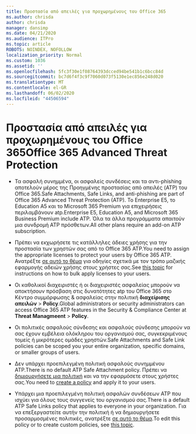 ```yaml
---
title: Προστασία από απειλές για προχωρημένους του Office 365
ms.author: chrisda
author: chrisda
manager: dansimp
ms.date: 04/21/2020
ms.audience: ITPro
ms.topic: article
ROBOTS: NOINDEX, NOFOLLOW
localization_priority: Normal
ms.custom: 1036
ms.assetid: ''
ms.openlocfilehash: 5fc3f30e1f08764393dcced94be541b1c6bcc84d
ms.sourcegitcommit: bc7d6f4f3c9f7060d073f5130e1ec856e248d020
ms.translationtype: MT
ms.contentlocale: el-GR
ms.lasthandoff: 06/02/2020
ms.locfileid: "44506594"
---
```

# <a name="office-365-advanced-threat-protection"></a><span data-ttu-id="339f1-102">Προστασία από απειλές για προχωρημένους του Office 365</span><span class="sxs-lookup"><span data-stu-id="339f1-102">Office 365 Advanced Threat Protection</span></span>

- <span data-ttu-id="339f1-103">Τα ασφαλή συνημμένα, οι ασφαλείς συνδέσεις και τα αντι-phishing αποτελούν μέρος της Προηγμένης προστασίας από απειλές (ATP) του Office 365.</span><span class="sxs-lookup"><span data-stu-id="339f1-103">Safe Attachments, Safe Links, and anti-phishing are part of Office 365 Advanced Threat Protection (ATP).</span></span> <span data-ttu-id="339f1-104">Το Enterprise E5, το Education A5 και το Microsoft 365 Premium για επιχειρήσεις περιλαμβάνουν atp.</span><span class="sxs-lookup"><span data-stu-id="339f1-104">Enterprise E5, Education A5, and Microsoft 365 Business Premium include ATP.</span></span> <span data-ttu-id="339f1-105">Όλα τα άλλα προγράμματα απαιτούν μια συνδρομή ATP πρόσθετων.</span><span class="sxs-lookup"><span data-stu-id="339f1-105">All other plans require an add-on ATP subscription.</span></span>

- <span data-ttu-id="339f1-106">Πρέπει να εκχωρήσετε τις κατάλληλες άδειες χρήσης για την προστασία των χρηστών σας από το Office 365 ATP.</span><span class="sxs-lookup"><span data-stu-id="339f1-106">You need to assign the appropriate licenses to protect your users by Office 365 ATP.</span></span> <span data-ttu-id="339f1-107">Ανατρέξτε [σε αυτό το θέμα](https://docs.microsoft.com/microsoft-365/admin/add-users/add-users) για οδηγίες σχετικά με τον τρόπο μαζικής εφαρμογής αδειών χρήσης στους χρήστες σας.</span><span class="sxs-lookup"><span data-stu-id="339f1-107">See [this topic](https://docs.microsoft.com/microsoft-365/admin/add-users/add-users) for instructions on how to bulk apply licenses to your users.</span></span>

- <span data-ttu-id="339f1-108">Οι καθολικοί διαχειριστές ή οι διαχειριστές ασφαλείας μπορούν να αποκτήσουν πρόσβαση στις δυνατότητες atp του Office 365 στο Κέντρο συμμόρφωσης & ασφαλείας στην πολιτική **διαχείρισης απειλών** \> **Policy**.</span><span class="sxs-lookup"><span data-stu-id="339f1-108">Global administrators or security administrators can access Office 365 ATP features in the Security & Compliance Center at **Threat Managmeent** \> **Policy**.</span></span>

- <span data-ttu-id="339f1-109">Οι πολιτικές ασφαλούς σύνδεσης και ασφαλούς σύνδεσης μπορούν να σας έχουν εμβέλεια ολόκληρου του οργανισμού σας, συγκεκριμένους τομείς ή μικρότερες ομάδες χρηστών.</span><span class="sxs-lookup"><span data-stu-id="339f1-109">Safe Attachments and Safe Link policies can be scoped you your entire organization, specific domains, or smaller groups of users.</span></span>

- <span data-ttu-id="339f1-110">Δεν υπάρχει προεπιλεγμένη πολιτική ασφαλούς συνημμένου ATP.</span><span class="sxs-lookup"><span data-stu-id="339f1-110">There is no default ATP Safe Attachment policy.</span></span> <span data-ttu-id="339f1-111">Πρέπει να [δημιουργήσετε μια πολιτική](https://docs.microsoft.com/microsoft-365/security/office-365-security/set-up-atp-safe-attachments-policies) και να την εφαρμόσετε στους χρήστες σας.</span><span class="sxs-lookup"><span data-stu-id="339f1-111">You need to [create a policy](https://docs.microsoft.com/microsoft-365/security/office-365-security/set-up-atp-safe-attachments-policies) and apply it to your users.</span></span>

- <span data-ttu-id="339f1-112">Υπάρχει μια προεπιλεγμένη πολιτική ασφαλών συνδέσεων ATP που ισχύει για όλους τους συγγενείς του οργανισμού σας.</span><span class="sxs-lookup"><span data-stu-id="339f1-112">There is a default ATP Safe Links policy that applies to everyone in your organization.</span></span> <span data-ttu-id="339f1-113">Για να επεξεργαστείτε αυτήν την πολιτική ή να δημιουργήσετε προσαρμοσμένες πολιτικές, ανατρέξτε [σε αυτό το θέμα](https://docs.microsoft.com/microsoft-365/security/office-365-security/set-up-atp-safe-links-policies).</span><span class="sxs-lookup"><span data-stu-id="339f1-113">To edit this policy or to create custom policies, see [this topic](https://docs.microsoft.com/microsoft-365/security/office-365-security/set-up-atp-safe-links-policies).</span></span>
